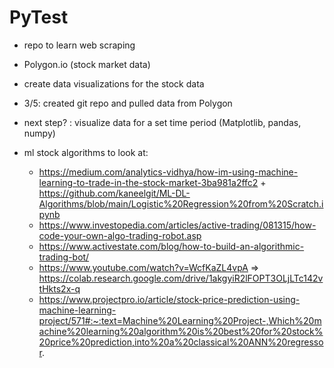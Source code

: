 # PyTest

- repo to learn web scraping 
- Polygon.io (stock market data)
- create data visualizations for the stock data

- 3/5: created git repo and pulled data from Polygon
- next step? : visualize data for a set time period (Matplotlib, pandas, numpy)

- ml stock algorithms to look at:
  - https://medium.com/analytics-vidhya/how-im-using-machine-learning-to-trade-in-the-stock-market-3ba981a2ffc2 + https://github.com/kaneelgit/ML-DL-Algorithms/blob/main/Logistic%20Regression%20from%20Scratch.ipynb
  - https://www.investopedia.com/articles/active-trading/081315/how-code-your-own-algo-trading-robot.asp
  - https://www.activestate.com/blog/how-to-build-an-algorithmic-trading-bot/
  - https://www.youtube.com/watch?v=WcfKaZL4vpA => https://colab.research.google.com/drive/1akgyiR2lFOPT3OLjLTc142vtHkts2x-q
  - https://www.projectpro.io/article/stock-price-prediction-using-machine-learning-project/571#:~:text=Machine%20Learning%20Project-,Which%20machine%20learning%20algorithm%20is%20best%20for%20stock%20price%20prediction,into%20a%20classical%20ANN%20regressor.
